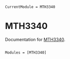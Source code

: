 ```@meta
CurrentModule = MTH3340
```

# MTH3340

Documentation for [MTH3340](https://github.com/monashmath/MTH3340).

```@index
```

```@autodocs
Modules = [MTH3340]
```
